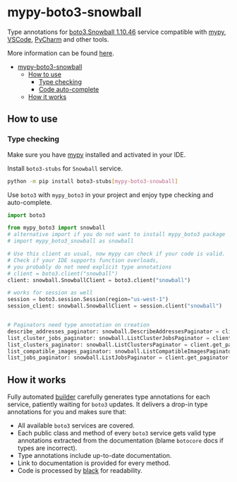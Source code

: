 # mypy-boto3-snowball

Type annotations for
[boto3.Snowball 1.10.46](https://boto3.amazonaws.com/v1/documentation/api/1.10.46/reference/services/snowball.html#Snowball) service
compatible with [mypy](https://github.com/python/mypy), [VSCode](https://code.visualstudio.com/),
[PyCharm](https://www.jetbrains.com/pycharm/) and other tools.

More information can be found [here](https://vemel.github.io/mypy_boto3/).

- [mypy-boto3-snowball](#mypy-boto3-snowball)
  - [How to use](#how-to-use)
    - [Type checking](#type-checking)
    - [Code auto-complete](#code-auto-complete)
  - [How it works](#how-it-works)

## How to use

### Type checking

Make sure you have [mypy](https://github.com/python/mypy) installed and activated in your IDE.

Install `boto3-stubs` for `Snowball` service.

```bash
python -m pip install boto3-stubs[mypy-boto3-snowball]
```

Use `boto3` with `mypy_boto3` in your project and enjoy type checking and auto-complete.

```python
import boto3

from mypy_boto3 import snowball
# alternative import if you do not want to install mypy_boto3 package
# import mypy_boto3_snowball as snowball

# Use this client as usual, now mypy can check if your code is valid.
# Check if your IDE supports function overloads,
# you probably do not need explicit type annotations
# client = boto3.client("snowball")
client: snowball.SnowballClient = boto3.client("snowball")

# works for session as well
session = boto3.session.Session(region="us-west-1")
session_client: snowball.SnowballClient = session.client("snowball")


# Paginators need type annotation on creation
describe_addresses_paginator: snowball.DescribeAddressesPaginator = client.get_paginator("describe_addresses")
list_cluster_jobs_paginator: snowball.ListClusterJobsPaginator = client.get_paginator("list_cluster_jobs")
list_clusters_paginator: snowball.ListClustersPaginator = client.get_paginator("list_clusters")
list_compatible_images_paginator: snowball.ListCompatibleImagesPaginator = client.get_paginator("list_compatible_images")
list_jobs_paginator: snowball.ListJobsPaginator = client.get_paginator("list_jobs")
```

## How it works

Fully automated [builder](https://github.com/vemel/mypy_boto3) carefully generates
type annotations for each service, patiently waiting for `boto3` updates. It delivers
a drop-in type annotations for you and makes sure that:

- All available `boto3` services are covered.
- Each public class and method of every `boto3` service gets valid type annotations
  extracted from the documentation (blame `botocore` docs if types are incorrect).
- Type annotations include up-to-date documentation.
- Link to documentation is provided for every method.
- Code is processed by [black](https://github.com/psf/black) for readability.
